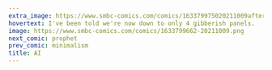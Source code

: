 ```yaml
---
extra_image: https://www.smbc-comics.com/comics/163379975020211009after.png
hovertext: I've been told we're now down to only 4 gibberish panels.
image: https://www.smbc-comics.com/comics/1633799662-20211009.png
next_comic: prophet
prev_comic: minimalism
title: AI
---
```


